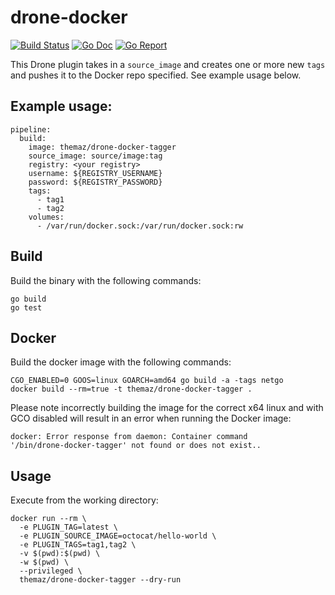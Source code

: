 # drone-docker

[![Build Status](http://beta.drone.io/api/badges/themaz/drone-docker-tagger/status.svg)](http://beta.drone.io/themaz/drone-docker-tagger)
[![Go Doc](https://godoc.org/github.com/themaz/drone-docker-tagger?status.svg)](http://godoc.org/github.com/themaz/drone-docker-tagger)
[![Go Report](https://goreportcard.com/badge/github.com/themaz/drone-docker-tagger)](https://goreportcard.com/report/github.com/themaz/drone-docker-tagger)

This Drone plugin takes in a `source_image` and creates one or more new `tags` and pushes it to the Docker repo specified. See example usage below.

## Example usage:

```
pipeline:
  build:
    image: themaz/drone-docker-tagger
    source_image: source/image:tag
    registry: <your registry>
    username: ${REGISTRY_USERNAME}
    password: ${REGISTRY_PASSWORD}
    tags:
      - tag1
      - tag2
    volumes:
      - /var/run/docker.sock:/var/run/docker.sock:rw
```

## Build

Build the binary with the following commands:

```
go build
go test
```

## Docker

Build the docker image with the following commands:

```
CGO_ENABLED=0 GOOS=linux GOARCH=amd64 go build -a -tags netgo
docker build --rm=true -t themaz/drone-docker-tagger .
```

Please note incorrectly building the image for the correct x64 linux and with
GCO disabled will result in an error when running the Docker image:

```
docker: Error response from daemon: Container command
'/bin/drone-docker-tagger' not found or does not exist..
```

## Usage

Execute from the working directory:

```
docker run --rm \
  -e PLUGIN_TAG=latest \
  -e PLUGIN_SOURCE_IMAGE=octocat/hello-world \
  -e PLUGIN_TAGS=tag1,tag2 \
  -v $(pwd):$(pwd) \
  -w $(pwd) \
  --privileged \
  themaz/drone-docker-tagger --dry-run
```

